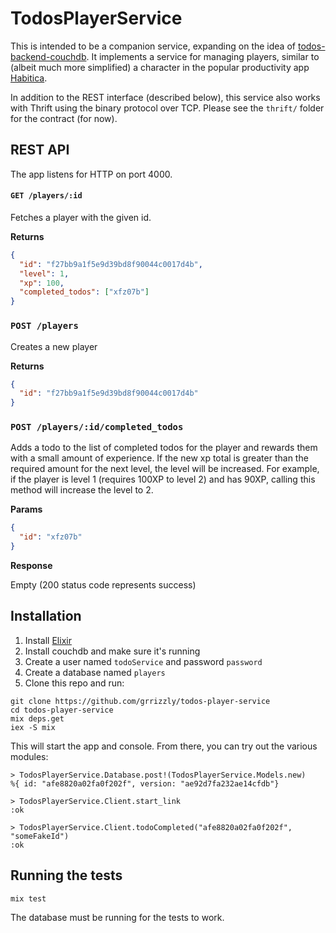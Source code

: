 # TodosPlayerService

This is intended to be a companion service, expanding on the idea of [todos-backend-couchdb](https://github.com/grrizzly/todos-backend-couchdb). It implements a  service for managing players, similar to (albeit much more simplified) a character in the popular productivity app [Habitica](https://habitica.com).

In addition to the REST interface (described below), this service also works with Thrift using the binary protocol over TCP. Please see the `thrift/` folder for the contract (for now).

## REST API

The app listens for HTTP on port 4000.

#### `GET /players/:id`

Fetches a player with the given id. 

**Returns**
```json
{
  "id": "f27bb9a1f5e9d39bd8f90044c0017d4b",
  "level": 1,
  "xp": 100,
  "completed_todos": ["xfz07b"]
}
```

### `POST /players`

Creates a new player

**Returns**
```json
{
  "id": "f27bb9a1f5e9d39bd8f90044c0017d4b"
}
```

### `POST /players/:id/completed_todos`

Adds a todo to the list of completed todos for the player and rewards them with a small amount of experience. If the new xp total is greater than the required amount for the next level, the level will be increased. For example, if the player is level 1 (requires 100XP to level 2) and has 90XP, calling this method will increase the level to 2.

**Params**
```json
{
  "id": "xfz07b"
}
```

**Response**

Empty (200 status code represents success)

## Installation

1. Install [Elixir](https://elixir-lang.org)
1. Install couchdb and make sure it's running
1. Create a user named `todoService` and password `password`
1. Create a database named `players`
1. Clone this repo and run:
```shell
git clone https://github.com/grrizzly/todos-player-service
cd todos-player-service
mix deps.get
iex -S mix
```

This will start the app and console. From there, you can try out the various modules:

```shell
> TodosPlayerService.Database.post!(TodosPlayerService.Models.new)
%{ id: "afe8820a02fa0f202f", version: "ae92d7fa232ae14cfdb"}

> TodosPlayerService.Client.start_link
:ok

> TodosPlayerService.Client.todoCompleted("afe8820a02fa0f202f", "someFakeId")
:ok
```

## Running the tests

```
mix test
```

The database must be running for the tests to work. 
